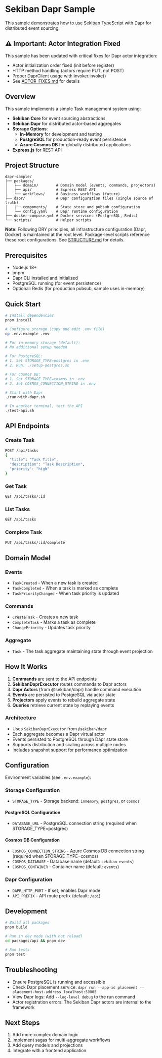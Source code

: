 # Sekiban Dapr Sample

This sample demonstrates how to use Sekiban TypeScript with Dapr for distributed event sourcing.

## ⚠️ Important: Actor Integration Fixed

This sample has been updated with critical fixes for Dapr actor integration:
- Actor initialization order fixed (init before register)
- HTTP method handling (actors require PUT, not POST)
- Proper DaprClient usage with invoker.invoke()
- See [ACTOR_FIXES.md](./ACTOR_FIXES.md) for details

## Overview

This sample implements a simple Task management system using:
- **Sekiban Core** for event sourcing abstractions
- **Sekiban Dapr** for distributed actor-based aggregates
- **Storage Options**:
  - **In-Memory** for development and testing
  - **PostgreSQL** for production-ready event persistence
  - **Azure Cosmos DB** for globally distributed applications
- **Express.js** for REST API

## Project Structure

```
dapr-sample/
├── packages/
│   ├── domain/        # Domain model (events, commands, projectors)
│   ├── api/           # Express REST API
│   └── workflows/     # Business workflows (future)
├── dapr/              # Dapr configuration files (single source of truth)
│   ├── components/    # State store and pubsub configuration
│   └── config.yaml    # Dapr runtime configuration
├── docker-compose.yml # Docker services (PostgreSQL, Redis)
└── scripts/           # Helper scripts
```

**Note**: Following DRY principles, all infrastructure configuration (Dapr, Docker) is maintained at the root level. Package-level scripts reference these root configurations. See [STRUCTURE.md](./STRUCTURE.md) for details.

## Prerequisites

- Node.js 18+
- pnpm
- Dapr CLI installed and initialized
- PostgreSQL running (for event persistence)
- Optional: Redis (for production pubsub, sample uses in-memory)

## Quick Start

```bash
# Install dependencies
pnpm install

# Configure storage (copy and edit .env file)
cp .env.example .env

# For in-memory storage (default):
# No additional setup needed

# For PostgreSQL:
# 1. Set STORAGE_TYPE=postgres in .env
# 2. Run: ./setup-postgres.sh

# For Cosmos DB:
# 1. Set STORAGE_TYPE=cosmos in .env
# 2. Set COSMOS_CONNECTION_STRING in .env

# Start with Dapr
./run-with-dapr.sh

# In another terminal, test the API
./test-api.sh
```

## API Endpoints

### Create Task
```bash
POST /api/tasks
{
  "title": "Task Title",
  "description": "Task Description",
  "priority": "high"
}
```

### Get Task
```bash
GET /api/tasks/:id
```

### List Tasks
```bash
GET /api/tasks
```

### Complete Task
```bash
PUT /api/tasks/:id/complete
```

## Domain Model

### Events
- `TaskCreated` - When a new task is created
- `TaskCompleted` - When a task is marked as complete
- `TaskPriorityChanged` - When task priority is updated

### Commands
- `CreateTask` - Creates a new task
- `CompleteTask` - Marks a task as complete
- `ChangePriority` - Updates task priority

### Aggregate
- `Task` - The task aggregate maintaining state through event projection

## How It Works

1. **Commands** are sent to the API endpoints
2. **SekibanDaprExecutor** routes commands to Dapr actors
3. **Dapr Actors** (from @sekiban/dapr) handle command execution
4. **Events** are persisted to PostgreSQL via actor state
5. **Projectors** apply events to rebuild aggregate state
6. **Queries** retrieve current state by replaying events

### Architecture
- Uses `SekibanDaprExecutor` from `@sekiban/dapr`
- Each aggregate becomes a Dapr virtual actor
- Events persisted to PostgreSQL through Dapr state store
- Supports distribution and scaling across multiple nodes
- Includes snapshot support for performance optimization

## Configuration

Environment variables (see `.env.example`):

### Storage Configuration
- `STORAGE_TYPE` - Storage backend: `inmemory`, `postgres`, or `cosmos`

#### PostgreSQL Configuration
- `DATABASE_URL` - PostgreSQL connection string (required when STORAGE_TYPE=postgres)

#### Cosmos DB Configuration  
- `COSMOS_CONNECTION_STRING` - Azure Cosmos DB connection string (required when STORAGE_TYPE=cosmos)
- `COSMOS_DATABASE` - Database name (default: `sekiban-events`)
- `COSMOS_CONTAINER` - Container name (default: `events`)

### Dapr Configuration
- `DAPR_HTTP_PORT` - If set, enables Dapr mode
- `API_PREFIX` - API route prefix (default: `/api`)

## Development

```bash
# Build all packages
pnpm build

# Run in dev mode (with hot reload)
cd packages/api && pnpm dev

# Run tests
pnpm test
```

## Troubleshooting
- Ensure PostgreSQL is running and accessible
- Check Dapr placement service: `dapr run --app-id placement --placement-host-address localhost:50005`
- View Dapr logs: Add `--log-level debug` to the run command
- Actor registration errors: The Sekiban Dapr actors are internal to the framework

## Next Steps

1. Add more complex domain logic
2. Implement sagas for multi-aggregate workflows
3. Add query models and projections
4. Integrate with a frontend application